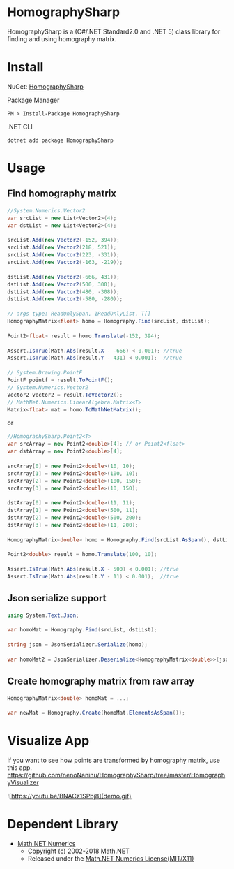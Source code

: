 # HomographySharp
HomographySharp is a (C#/.NET Standard2.0 and .NET 5) class library for finding and using homography matrix.

# Install
NuGet: [HomographySharp](https://www.nuget.org/packages/HomographySharp/)

Package Manager
```
PM > Install-Package HomographySharp
```
.NET CLI
```
dotnet add package HomographySharp
```

# Usage
## Find homography matrix
```csharp
//System.Numerics.Vector2
var srcList = new List<Vector2>(4);
var dstList = new List<Vector2>(4);

srcList.Add(new Vector2(-152, 394));
srcList.Add(new Vector2(218, 521)); 
srcList.Add(new Vector2(223, -331));
srcList.Add(new Vector2(-163, -219));

dstList.Add(new Vector2(-666, 431));
dstList.Add(new Vector2(500, 300));
dstList.Add(new Vector2(480, -308));
dstList.Add(new Vector2(-580, -280));

// args type: ReadOnlySpan, IReadOnlyList, T[]
HomographyMatrix<float> homo = Homography.Find(srcList, dstList);

Point2<float> result = homo.Translate(-152, 394);

Assert.IsTrue(Math.Abs(result.X - -666) < 0.001); //true
Assert.IsTrue(Math.Abs(result.Y - 431) < 0.001);  //true

// System.Drawing.PointF
PointF pointf = result.ToPointF();
// System.Numerics.Vector2
Vector2 vector2 = result.ToVector2();
// MathNet.Numerics.LinearAlgebra.Matrix<T>
Matrix<float> mat = homo.ToMathNetMatrix();
```
or
```csharp
//HomographySharp.Point2<T>
var srcArray = new Point2<double>[4]; // or Point2<float>
var dstArray = new Point2<double>[4];

srcArray[0] = new Point2<double>(10, 10);
srcArray[1] = new Point2<double>(100, 10);
srcArray[2] = new Point2<double>(100, 150);
srcArray[3] = new Point2<double>(10, 150);

dstArray[0] = new Point2<double>(11, 11);
dstArray[1] = new Point2<double>(500, 11);
dstArray[2] = new Point2<double>(500, 200);
dstArray[3] = new Point2<double>(11, 200);

HomographyMatrix<double> homo = Homography.Find(srcList.AsSpan(), dstList.AsSpan());

Point2<double> result = homo.Translate(100, 10);

Assert.IsTrue(Math.Abs(result.X - 500) < 0.001); //true
Assert.IsTrue(Math.Abs(result.Y - 11) < 0.001);  //true
```

## Json serialize support
```cs
using System.Text.Json;

var homoMat = Homography.Find(srcList, dstList);

string json = JsonSerializer.Serialize(homo);

var homoMat2 = JsonSerializer.Deserialize<HomographyMatrix<double>>(json);
```

## Create homography matrix from raw array
```cs
HomographyMatrix<double> homoMat = ...;

var newMat = Homography.Create(homoMat.ElementsAsSpan());
```

# Visualize App
If you want to see how points are transformed by homography matrix, use this app.  
https://github.com/nenoNaninu/HomographySharp/tree/master/HomographyVisualizer

![https://youtu.be/BNACz1SPbj8](demo.gif)


# Dependent Library 
- [Math.NET Numerics](https://github.com/mathnet/mathnet-numerics)
  - Copyright (c) 2002-2018 Math.NET  
  - Released under the [Math.NET Numerics License(MIT/X11)](https://github.com/mathnet/mathnet-numerics/blob/master/LICENSE.md)
